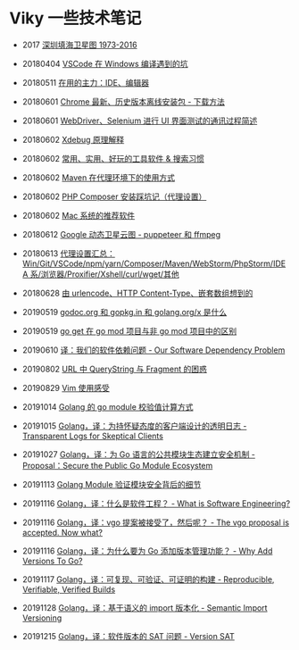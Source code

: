 # Viky 一些技术笔记

- 2017 [深圳填海卫星图 1973-2016](https://github.com/vikyd/shenzhen-reclamation)

- 20180404 [VSCode 在 Windows 编译遇到的坑](https://github.com/vikyd/note/blob/master/vscode-compile.md)

- 20180511 [在用的主力：IDE、编辑器](https://github.com/vikyd/note/blob/master/ide-editor.md)

- 20180601 [Chrome 最新、历史版本离线安装包 - 下载方法](https://github.com/vikyd/note/blob/master/chrome_offline_download.md)

- 20180601 [WebDriver、Selenium 进行 UI 界面测试的通讯过程简述](https://github.com/vikyd/note/blob/master/webdriver_selenium_communication.md)

- 20180602 [Xdebug 原理解释](https://github.com/Viky-zhang/note/blob/master/xdebug.md)

- 20180602 [常用、实用、好玩的工具软件 & 搜索习惯](https://github.com/vikyd/note/blob/master/bestpractise.md)

- 20180602 [Maven 在代理环境下的使用方式](https://github.com/vikyd/note/blob/master/maven_proxy.md)

- 20180602 [PHP Composer 安装踩坑记（代理设置）](https://github.com/vikyd/note/blob/master/composer_install_suck.md)

- 20180602 [Mac 系统的推荐软件](https://github.com/vikyd/note/blob/master/mac_recommend_soft.md)

- 20180612 [Google 动态卫星云图 - puppeteer 和 ffmpeg](https://github.com/vikyd/note/blob/master/googlemaps_cloud_puppeteer.md)

- 20180613 [代理设置汇总：Win/Git/VSCode/npm/yarn/Composer/Maven/WebStorm/PhpStorm/IDEA 系/浏览器/Proxifier/Xshell/curl/wget/其他](https://github.com/vikyd/note/blob/master/proxy.md)

- 20180628 [由 urlencode、HTTP Content-Type、嵌套数组想到的](https://github.com/vikyd/note/tree/master/content-type-urlencode)

- 20190519 [godoc.org 和 gopkg.in 和 golang.org/x 是什么](https://github.com/vikyd/note/tree/master/godocorg_gopkgin_golangorgx_diff.md)

- 20190519 [go get 在 go mod 项目与非 go mod 项目中的区别](https://github.com/vikyd/note/tree/master/goget_diff_gomod_gopath.md)

- 20190610 [译：我们的软件依赖问题 - Our Software Dependency Problem](https://github.com/vikyd/note/tree/master/our_software_dependency_problem.md)

- 20190802 [URL 中 QueryString 与 Fragment 的困惑](https://github.com/vikyd/note/tree/master/url-querystring-fragment-disabuse.md)

- 20190829 [Vim 使用感受](https://github.com/vikyd/note/tree/master/vim.md)

- 20191014 [Golang 的 go module 校验值计算方式](https://github.com/vikyd/note/blob/master/golang-checksum.md)

- 20191015 [Golang，译：为持怀疑态度的客户端设计的透明日志 - Transparent Logs for Skeptical Clients](https://github.com/vikyd/note/blob/master/translate-transparent_logs_for_skeptical_clients.md)

- 20191027 [Golang，译：为 Go 语言的公共模块生态建立安全机制 - Proposal：Secure the Public Go Module Ecosystem](https://github.com/vikyd/note/blob/master/secure_the_public_go_module_ecosystem.md)

- 20191113 [Golang Module 验证模块安全背后的细节](https://github.com/vikyd/note/blob/master/go_mod_secure_detail.md)

- 20191116 [Golang，译：什么是软件工程？ - What is Software Engineering?](https://github.com/vikyd/note/blob/master/what_is_software_engineering.md)

- 20191116 [Golang，译：vgo 提案被接受了，然后呢？ - The vgo proposal is accepted. Now what?](https://github.com/vikyd/note/blob/master/vgo_accepted.md)

- 20191116 [Golang，译：为什么要为 Go 添加版本管理功能？ - Why Add Versions To Go?](https://github.com/vikyd/note/blob/master/vgo_accepted.md)

- 20191117 [Golang，译：可复现、可验证、可证明的构建 - Reproducible, Verifiable, Verified Builds](https://github.com/vikyd/note/blob/master/vgo_repro.md)

- 20191128 [Golang，译：基于语义的 import 版本化 - Semantic Import Versioning](https://github.com/vikyd/note/blob/master/semantic_import_versioning.md)

- 20191215 [Golang，译：软件版本的 SAT 问题 - Version SAT](https://github.com/vikyd/note/blob/master/version_sat.md)






